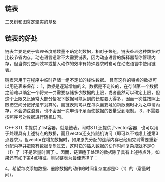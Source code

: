 ## 链表

二叉树和图奠定坚实的基础

## 链表的好处

链表主要是便于管理长度或数量不确定的数据，相对于数组，链表处理这种数据时比较节省内存。动态语言通常不大需要链表，因为动态语言的解释器帮你管理内存，但当你对空间效率或插入动作的效率有特殊要求时也可在动态语言中使用链表。

链表常用于在程序中临时存储一组不定长的线性数据。
具有这样的特点的数据可以用链表来保存：
1，数据是逐渐增加的
2，数据是不定长的，在存储第一个数据之前难以确定一个将来一共需要存储多少数据的上限，或者虽然可以确定上限，但这个上限又比通常大部分情况下数据可能达到的长度要大得多，因而一次性按照上限把空间分配好是不划算的。而链表则可以在每次需要增加新数据时才为之申请内存，不会造成浪费，也不会因一次申请不足而使数据的数量受到限制。
3，不需要按照序号对数据进行随机访问。

C++ STL 中提供了list容器，就是链表。同时STL还提供了vector容器，也可以用于处理具有上述特点的数据，而且vector还支持随机访问（即可以不考虑上述第3点要求）。但vector在增加数据时，如果原先分配的连续内存已经用完则需要重新分配内存并把原有数据复制过去，这时它的插入数据的动作时间复杂度就不是O（1）了（不是常量时间了）。因而，链表适于处理的数据除了具有上述特点外，如果还有如下第4点特征，则以链表为最佳选择了：

4，希望每次添加数据、删除数据的动作的时间复杂度都是O（1）的（常量时间）。